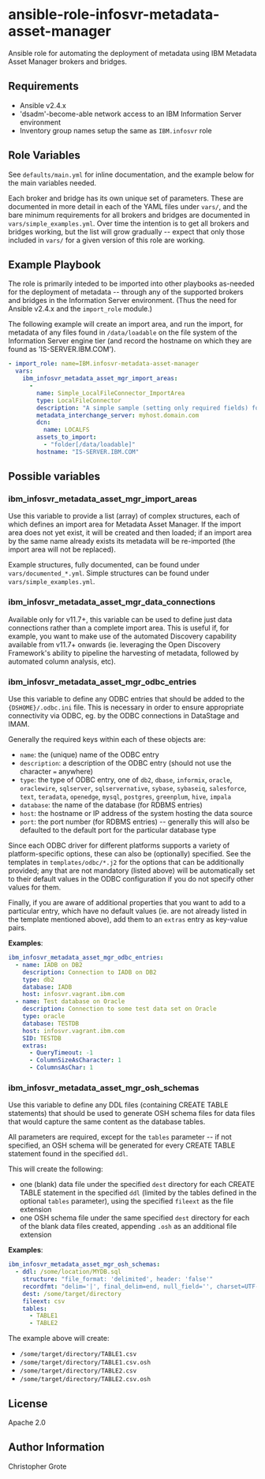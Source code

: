 # ansible-role-infosvr-metadata-asset-manager

Ansible role for automating the deployment of metadata using IBM Metadata Asset Manager brokers and bridges.

## Requirements

- Ansible v2.4.x
- 'dsadm'-become-able network access to an IBM Information Server environment
- Inventory group names setup the same as `IBM.infosvr` role

## Role Variables

See `defaults/main.yml` for inline documentation, and the example below for the main variables needed.

Each broker and bridge has its own unique set of parameters.  These are documented in more detail in each of the YAML files under `vars/`, and the bare minimum requirements for all brokers and bridges are documented in `vars/simple_examples.yml`.  Over time the intention is to get all brokers and bridges working, but the list will grow gradually -- expect that only those included in `vars/` for a given version of this role are working.

## Example Playbook

The role is primarily inteded to be imported into other playbooks as-needed for the deployment of metadata -- through any of the supported brokers and bridges in the Information Server environment. (Thus the need for Ansible v2.4.x and the `import_role` module.)

The following example will create an import area, and run the import, for metadata of any files found in `/data/loadable` on the file system of the Information Server engine tier (and record the hostname on which they are found as 'IS-SERVER.IBM.COM').

```yml
- import_role: name=IBM.infosvr-metadata-asset-manager
  vars:
    ibm_infosvr_metadata_asset_mgr_import_areas:
      - 
        name: Simple_LocalFileConnector_ImportArea
        type: LocalFileConnector
        description: "A simple sample (setting only required fields) for a LocalFileConnector import area"
        metadata_interchange_server: myhost.domain.com
        dcn:
          name: LOCALFS
        assets_to_import:
          - "folder[/data/loadable]"
        hostname: "IS-SERVER.IBM.COM"
```

## Possible variables

### ibm_infosvr_metadata_asset_mgr_import_areas

Use this variable to provide a list (array) of complex structures, each of which defines an import area for Metadata Asset Manager. If the import area does not yet exist, it will be created and then loaded; if an import area by the same name already exists its metadata will be re-imported (the import area will not be replaced).

Example structures, fully documented, can be found under `vars/documented_*.yml`. Simple structures can be found under `vars/simple_examples.yml`.

### ibm_infosvr_metadata_asset_mgr_data_connections

Available only for v11.7+, this variable can be used to define just data connections rather than a complete import area. This is useful if, for example, you want to make use of the automated Discovery capability available from v11.7+ onwards (ie. leveraging the Open Discovery Framework's ability to pipeline the harvesting of metadata, followed by automated column analysis, etc).

### ibm_infosvr_metadata_asset_mgr_odbc_entries

Use this variable to define any ODBC entries that should be added to the `{DSHOME}/.odbc.ini` file. This is necessary in order to ensure appropriate connectivity via ODBC, eg. by the ODBC connections in DataStage and IMAM.

Generally the required keys within each of these objects are:
- `name`: the (unique) name of the ODBC entry
- `description`: a description of the ODBC entry (should not use the character `=` anywhere)
- `type`: the type of ODBC entry, one of `db2`, `dbase`, `informix`, `oracle`, `oraclewire`, `sqlserver`, `sqlservernative`, `sybase`, `sybaseiq`, `salesforce`, `text`, `teradata`, `openedge`, `mysql`, `postgres`, `greenplum`, `hive`, `impala`
- `database`: the name of the database (for RDBMS entries)
- `host`: the hostname or IP address of the system hosting the data source
- `port`: the port number (for RDBMS entries) -- generally this will also be defaulted to the default port for the particular database type

Since each ODBC driver for different platforms supports a variety of platform-specific options, these can also be (optionally) specified. See the templates in `templates/odbc/*.j2` for the options that can be additionally provided; any that are not mandatory (listed above) will be automatically set to their default values in the ODBC configuration if you do not specify other values for them.

Finally, if you are aware of additional properties that you want to add to a particular entry, which have no default values (ie. are not already listed in the template mentioned above), add them to an `extras` entry as key-value pairs.

**Examples**:

```yml
ibm_infosvr_metadata_asset_mgr_odbc_entries:
  - name: IADB on DB2
    description: Connection to IADB on DB2
    type: db2
    database: IADB
    host: infosvr.vagrant.ibm.com
  - name: Test database on Oracle
    description: Connection to some test data set on Oracle
    type: oracle
    database: TESTDB
    host: infosvr.vagrant.ibm.com
    SID: TESTDB
    extras:
      - QueryTimeout: -1
      - ColumnSizeAsCharacter: 1
      - ColumnsAsChar: 1
```

### ibm_infosvr_metadata_asset_mgr_osh_schemas

Use this variable to define any DDL files (containing CREATE TABLE statements) that should be used to generate OSH schema files for data files that would capture the same content as the database tables.

All parameters are required, except for the `tables` parameter -- if not specified, an OSH schema will be generated for every CREATE TABLE statement found in the specified `ddl`.

This will create the following:
- one (blank) data file under the specified `dest` directory for each CREATE TABLE statement in the specified `ddl` (limited by the tables defined in the optional `tables` parameter), using the specified `fileext` as the file extension
- one OSH schema file under the same specified `dest` directory for each of the blank data files created, appending `.osh` as an additional file extension

**Examples**:

```yml
ibm_infosvr_metadata_asset_mgr_osh_schemas:
  - ddl: /some/location/MYDB.sql
    structure: "file_format: 'delimited', header: 'false'"
    recordfmt: "delim='|', final_delim=end, null_field='', charset=UTF-8"
    dest: /some/target/directory
    fileext: csv
    tables:
      - TABLE1
      - TABLE2
```

The example above will create:
- `/some/target/directory/TABLE1.csv`
- `/some/target/directory/TABLE1.csv.osh`
- `/some/target/directory/TABLE2.csv`
- `/some/target/directory/TABLE2.csv.osh`

## License

Apache 2.0

## Author Information

Christopher Grote
